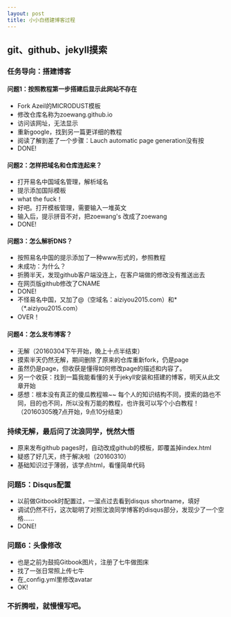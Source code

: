 ```yaml
---
layout: post
title: 小小白搭建博客过程
---
```


## git、github、jekyll摸索

### 任务导向：搭建博客

#### 问题1：按照教程第一步搭建后显示此网站不存在

* Fork Azeil的MICRODUST模板
* 修改仓库名称为zoewang.github.io
* 访问该网址，无法显示
* 重新google，找到另一篇更详细的教程
* 阅读了解到差了一个步骤：Lauch automatic page generation没有按
* DONE!
 
#### 问题2：怎样把域名和仓库连起来？
* 打开易名中国域名管理，解析域名
* 提示添加国际模板
* what the fuck！
* 好吧。打开模板管理，需要输入一堆英文
* 输入后，提示拼音不对，把zoewang's 改成了zoewang
* DONE!

#### 问题3：怎么解析DNS？
* 按照易名中国的提示添加了一种www形式的，参照教程
* 未成功：为什么？
* 折腾半天，发现github客户端没连上，在客户端做的修改没有推送出去
* 在网页版github修改了CNAME
* DONE!
* 不怪易名中国，又加了@（空域名：aiziyou2015.com）和* （*.aiziyou2015.com）
* OVER！

#### 问题4：怎么发布博客？
* 无解（20160304下午开始，晚上十点半结束）
* 摸索半天仍然无解，期间删除了原来的仓库重新fork，仍是page
* 虽然仍是page，但收获是懂得如何修改page的描述和内容了。
* 另一个收获：找到一篇我能看懂的关于jekyll安装和搭建的博客，明天从此文章开始
* 感想：根本没有真正的傻瓜教程嘛~~ 每个人的知识结构不同，摸索的路也不同，目的也不同，所以没有万能的教程，也许我可以写个小白教程！（20160305晚7点开始，9点10分结束）

### 持续无解，最后问了沈浪同学，恍然大悟
* 原来发布github pages时，自动改成github的模板，即覆盖掉index.html
* 疑惑了好几天，终于解决啦（20160310）
* 基础知识过于薄弱，该学点html，看懂简单代码

### 问题5：Disqus配置
* 以前做Gitbook时配置过，一溜点过去看到disqus shortname，填好
* 调试仍然不行，这次聪明了对照沈浪同学博客的disqus部分，发现少了一个空格……
* DONE!

### 问题6：头像修改
* 也是之前为鼓捣Gitbook图片，注册了七牛做图床
* 找了一张日常照上传七牛
* 在_config.yml里修改avatar
* OK!

### 不折腾啦，就慢慢写吧。
